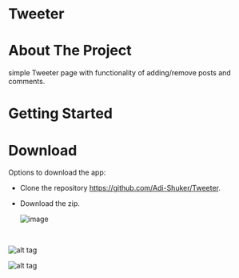 # Tweeter

# About The Project

simple Tweeter page with functionality of adding/remove posts and comments.<br>

# Getting Started

# Download

Options to download the app: <br>

- Clone the repository https://github.com/Adi-Shuker/Tweeter.
- Download the zip.
  
  
  ![image](https://user-images.githubusercontent.com/73653041/186399019-16d0bf3f-6ab7-417c-a2cb-91cd5647de41.png)
<br>


![alt tag](https://user-images.githubusercontent.com/73653041/186399019-16d0bf3f-6ab7-417c-a2cb-91cd5647de41.png)
<br>


 ![alt tag](https://user-images.githubusercontent.com/81378726/119662574-35819f00-be3a-11eb-8b7c-0600d24e81c4.PNG)
<br>

